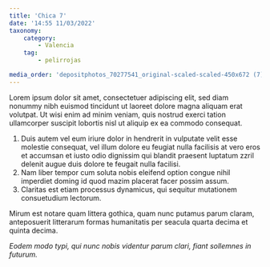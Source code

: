 ```yaml
---
title: 'Chica 7'
date: '14:55 11/03/2022'
taxonomy:
    category:
        - Valencia
    tag:
        - pelirrojas

media_order: 'depositphotos_70277541_original-scaled-scaled-450x672 (7).jpg'
---
```


Lorem ipsum dolor sit amet, consectetuer adipiscing elit, sed diam nonummy nibh euismod tincidunt ut laoreet dolore magna aliquam erat volutpat. Ut wisi enim ad minim veniam, quis nostrud exerci tation ullamcorper suscipit lobortis nisl ut aliquip ex ea commodo consequat.

1. Duis autem vel eum iriure dolor in hendrerit in vulputate velit esse molestie consequat, vel illum dolore eu feugiat nulla facilisis at vero eros et accumsan et iusto odio dignissim qui blandit praesent luptatum zzril delenit augue duis dolore te feugait nulla facilisi.
2. Nam liber tempor cum soluta nobis eleifend option congue nihil imperdiet doming id quod mazim placerat facer possim assum.
3. Claritas est etiam processus dynamicus, qui sequitur mutationem consuetudium lectorum.

Mirum est notare quam littera gothica, quam nunc putamus parum claram, anteposuerit litterarum formas humanitatis per seacula quarta decima et quinta decima.

*Eodem modo typi, qui nunc nobis videntur parum clari, fiant sollemnes in futurum.*
